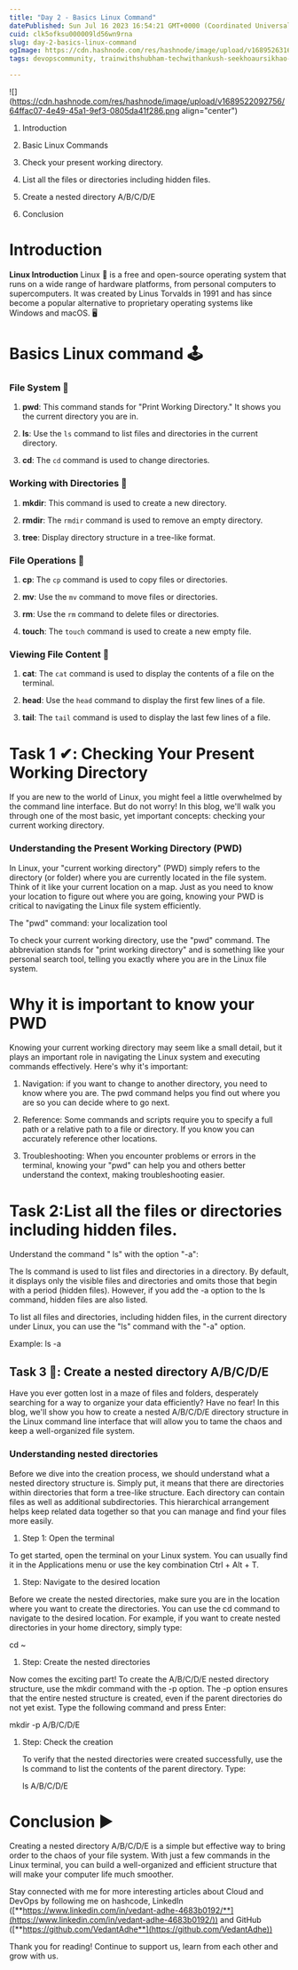 ```yaml
---
title: "Day 2 - Basics Linux Command"
datePublished: Sun Jul 16 2023 16:54:21 GMT+0000 (Coordinated Universal Time)
cuid: clk5ofksu000009ld56wn9rna
slug: day-2-basics-linux-command
ogImage: https://cdn.hashnode.com/res/hashnode/image/upload/v1689526316246/76276a7b-e0a4-496e-9686-8fc7d2e93988.png
tags: devopscommunity, trainwithshubham-techwithankush-seekhoaursikhao-twscommunitybuilders-90daysofdevops-connections-growth-community-learning-linkedin-devops-awsdevops-awscloud-awscommunity-aws-docker-dockercontainer-dockerhub-kubernetescluster-kubernetesservices-kubernetes-jenkins-ansible-ansibleautomates-linuxsystemadministration-linuxfoundation-linux-git-github-terraform-grafana-prometheus-cicd-cicdpipelines

---
```


![](https://cdn.hashnode.com/res/hashnode/image/upload/v1689522092756/64ffac07-4e49-45a1-9ef3-0805da41f286.png align="center")

1. Introduction
    
2. Basic Linux Commands
    
3. Check your present working directory.
    
4. List all the files or directories including hidden files.
    
5. Create a nested directory A/B/C/D/E
    
6. Conclusion
    

# Introduction

**Linux Introduction** Linux 🐧 is a free and open-source operating system that runs on a wide range of hardware platforms, from personal computers to supercomputers. It was created by Linus Torvalds in 1991 and has since become a popular alternative to proprietary operating systems like Windows and macOS. 🖥️

# Basics Linux command 🕹️

### File System 📂

1. **pwd**: This command stands for "Print Working Directory." It shows you the current directory you are in.
    
2. **ls**: Use the `ls` command to list files and directories in the current directory.
    
3. **cd**: The `cd` command is used to change directories.
    

### Working with Directories 📁

1. **mkdir**: This command is used to create a new directory.
    
2. **rmdir**: The `rmdir` command is used to remove an empty directory.
    
3. **tree**: Display directory structure in a tree-like format.
    

### File Operations 📄

1. **cp**: The `cp` command is used to copy files or directories.
    
2. **mv**: Use the `mv` command to move files or directories.
    
3. **rm**: Use the `rm` command to delete files or directories.
    
4. **touch**: The `touch` command is used to create a new empty file.
    

### Viewing File Content 👀

1. **cat**: The `cat` command is used to display the contents of a file on the terminal.
    
2. **head**: Use the `head` command to display the first few lines of a file.
    
3. **tail**: The `tail` command is used to display the last few lines of a file.
    

# **Task 1** ✔**: Checking Your Present Working Directory**

If you are new to the world of Linux, you might feel a little overwhelmed by the command line interface. But do not worry! In this blog, we'll walk you through one of the most basic, yet important concepts: checking your current working directory.

### **Understanding the Present Working Directory (PWD)**

In Linux, your "current working directory" (PWD) simply refers to the directory (or folder) where you are currently located in the file system. Think of it like your current location on a map. Just as you need to know your location to figure out where you are going, knowing your PWD is critical to navigating the Linux file system efficiently.

The "pwd" command: your localization tool

To check your current working directory, use the "pwd" command. The abbreviation stands for "print working directory" and is something like your personal search tool, telling you exactly where you are in the Linux file system.

# Why it is important to know your PWD

Knowing your current working directory may seem like a small detail, but it plays an important role in navigating the Linux system and executing commands effectively. Here's why it's important:

1. Navigation: if you want to change to another directory, you need to know where you are. The pwd command helps you find out where you are so you can decide where to go next.
    
2. Reference: Some commands and scripts require you to specify a full path or a relative path to a file or directory. If you know you can accurately reference other locations.
    
3. Troubleshooting: When you encounter problems or errors in the terminal, knowing your "pwd" can help you and others better understand the context, making troubleshooting easier.
    

# Task 2:List all the files or directories including hidden files.

Understand the command " ls" with the option "-a":

The ls command is used to list files and directories in a directory. By default, it displays only the visible files and directories and omits those that begin with a period (hidden files). However, if you add the -a option to the ls command, hidden files are also listed.

To list all files and directories, including hidden files, in the current directory under Linux, you can use the "ls" command with the "-a" option.

Example: ls -a

## **Task 3 📂: Create a nested directory A/B/C/D/E**

Have you ever gotten lost in a maze of files and folders, desperately searching for a way to organize your data efficiently? Have no fear! In this blog, we'll show you how to create a nested A/B/C/D/E directory structure in the Linux command line interface that will allow you to tame the chaos and keep a well-organized file system.

### Understanding nested directories

Before we dive into the creation process, we should understand what a nested directory structure is. Simply put, it means that there are directories within directories that form a tree-like structure. Each directory can contain files as well as additional subdirectories. This hierarchical arrangement helps keep related data together so that you can manage and find your files more easily.

1. Step 1: Open the terminal
    

To get started, open the terminal on your Linux system. You can usually find it in the Applications menu or use the key combination Ctrl + Alt + T.

1. Step: Navigate to the desired location
    

Before we create the nested directories, make sure you are in the location where you want to create the directories. You can use the cd command to navigate to the desired location. For example, if you want to create nested directories in your home directory, simply type:

cd ~

1. Step: Create the nested directories
    

Now comes the exciting part! To create the A/B/C/D/E nested directory structure, use the mkdir command with the -p option. The -p option ensures that the entire nested structure is created, even if the parent directories do not yet exist. Type the following command and press Enter:

mkdir -p A/B/C/D/E

1. Step: Check the creation
    
    To verify that the nested directories were created successfully, use the ls command to list the contents of the parent directory. Type:
    
    ls A/B/C/D/E
    

# Conclusion ▶️

Creating a nested directory A/B/C/D/E is a simple but effective way to bring order to the chaos of your file system. With just a few commands in the Linux terminal, you can build a well-organized and efficient structure that will make your computer life much smoother.

Stay connected with me for more interesting articles about Cloud and DevOps by following me on hashcode, LinkedIn ([**https://www.linkedin.com/in/vedant-adhe-4683b0192/**](https://www.linkedin.com/in/vedant-adhe-4683b0192/)) and GitHub ([**https://github.com/VedantAdhe**](https://github.com/VedantAdhe))

Thank you for reading! Continue to support us, learn from each other and grow with us.